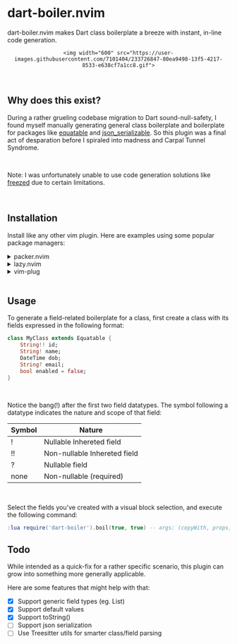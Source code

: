 # dart-boiler.nvim

dart-boiler.nvim makes Dart class boilerplate a breeze with instant, in-line code generation.

<div align="center">
    
    <img width="600" src="https://user-images.githubusercontent.com/7101404/233726847-80ea9498-13f5-4217-8533-e638cf7a1cc8.gif">

</div>
    
<BR>
    
## Why does this exist?

During a rather grueling codebase migration to Dart sound-null-safety, I found myself manually generating general class boilerplate and boilerplate for packages like [equatable][] and [json_serializable][]. So this plugin was a final act of desparation before I spiraled into madness and Carpal Tunnel Syndrome.
    
<BR>

Note: I was unfortunately unable to use code generation solutions like [freezed][] due to certain limitations.

[equatable]: https://pub.dev/packages/equatable
[json_serializable]: https://pub.dev/packages/json_serializable
[freezed]: https://pub.dev/packages/freezed

<BR>

## Installation

Install like any other vim plugin.
Here are examples using some popular package managers:

<details>
<summary>packer.nvim</summary>

```lua
use 'rafaelcolladojr/dart-boiler.nvim'
```
</details>

<details>
<summary>lazy.nvim</summary>

```lua
{
    'rafaelcolladojr/dart-boiler.nvim'
}
```
</details>

<details>
<summary>vim-plug</summary>
### vim-plug 

```lua
Plug 'rafaelcolladojr/dart-boiler.nvim'
```
</details>

<BR>

## Usage

To generate a field-related boilerplate for a class, first create a class with its fields expressed in the following format:

```dart
class MyClass extends Equatable {
    String!! id;
    String! name;
    DateTime dob;
    String? email;
    bool enabled = false;
}
```

<BR>

Notice the bang(!) after the first two field datatypes.
The symbol following a datatype indicates the nature and scope of that field:

| Symbol | Nature |
| --- | --- |
| ! | Nullable Inhereted field |
| !! | Non-nullable Inhereted field |
| ? | Nullable field |
| none | Non-nullable (required) |


<BR>

Select the fields you've created with a visual block selection, and execute the following command:

```lua
:lua require('dart-boiler').boil(true, true) -- args: (copyWith, props, toString)
```

## Todo

While intended as a quick-fix for a rather specific scenario, this plugin can grow into something more generally applicable.

Here are some features that might help with that:

- [x] Support generic field types (eg. List<T>)
- [x] Support default values
- [x] Support toString()
- [ ] Support json serialization
- [ ] Use Treesitter utils for smarter class/field parsing
